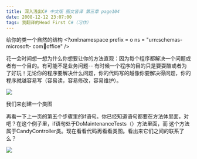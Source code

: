 ```yaml
---
title: 深入浅出C# 中文版 图文皆译 第三章 page104
date: 2008-12-12 23:07:00
tags: 我翻译的Head First C#（习作）
---
```

给你的类一个自然的结构  <?xml:namespace prefix = o ns = "urn:schemas-microsoft-
com:office:office" />

花一会时间想一想为什么你想要让你的方法直观：因为每个程序都解决一个问题或者有一个目的。有可能不是业务问题--
有时候一个程序的目的只是要耍酷或者为了好玩！无论你的程序要解决什么问题，你的代码写的越像你要解决得问题，你的程序就越容易写（容易读，容易修改，容易维护）。

![](https://p-blog.csdn.net/images/p_blog_csdn_net/cuipengfei1/EntryImages/20081212/%E6%88%AA%E5%9B%BE00633647200528387981.jpg)

我们来创建一个类图

再看一下上一页的第五个步骤里的if语句。你已经知道语句都要在方法体里面，对吧？在这个例子里，if语句处于DoMaintenanceTests（）方法里面，而
这个方法属于CandyController类。现在看看代码再看看类图。看出来它们之间的联系了么？

![](https://p-blog.csdn.net/images/p_blog_csdn_net/cuipengfei1/EntryImages/20081212/%E6%88%AA%E5%9B%BE01633647200529169216.jpg)



